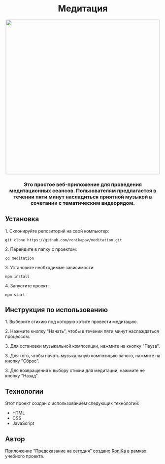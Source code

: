 <h1 align="center">Медитация</h1>
<div align="center">
<a href="https://app-to-do-list-app.netlify.app/" target="_blank"><img align="center" src="https://i.ibb.co/WsTjqkH/2023-12-17-223844.png" height="500"/></a> 
</div>
<h3 align="center">Это простое веб-приложение для проведения медитационных сеансов. Пользователям предлагается в течении пяти минут насладиться приятной музыкой в сочетании с тематическим видеорядом.</h3>
<h2>Установка</h2>
<p>1. Склонируйте репозиторий на свой компьютер:</p>
<pre><code>git clone https://github.com/ronikapav/meditation.git</code></pre>
<p>2. Перейдите в папку с проектом:</p>
<pre><code>cd meditation</code></pre>
<p>3. Установите необходимые зависимости:</p>
<pre><code>npm install</code></pre>
<p>4. Запустите проект:</p>
<pre><code>npm start</code></pre>
<h2>Инструкция по использованию</h2>
<p>1. Выберите стихию под которую хотите провести медитацию.</p>
<p>2. Нажмите кнопку "Начать", чтобы в течении пяти минут наслаждаться процессом.</p>
<p>3. Для остановки музыкальной композиции, нажмите на кнопку "Пауза".</p>
<p>3. Для того, чтобы начать музыкальную композицию заного, нажмите на кнопку "Сброс".</p>
<p>3. Для возвращения к выбору стихии для медитации, нажмите не кнопку "Назад".</p>
<h2>Технологии</h2>
<p>Этот проект создан с использованием следующих технологий:</p>
<ul>
<li>HTML</li>
<li>CSS</li>
<li>JavaScript</li>
</ul>
<h2>Автор</h2>
<p>Приложение "Предсказание на сегодня" создано <a href="https://t.me/ronikapav">RoniKa</a> в рамках учебного проекта.</p>
